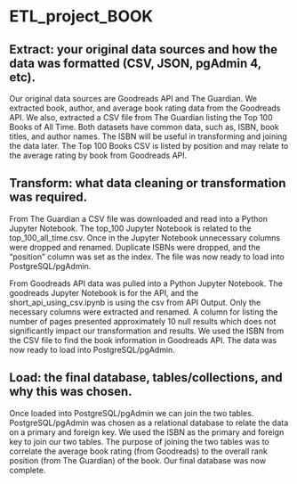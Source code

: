 # ETL_project_BOOK

## Extract: your original data sources and how the data was formatted (CSV, JSON, pgAdmin 4, etc).
Our original data sources are Goodreads API and The Guardian.  We extracted book, author, and average book rating data from the Goodreads API.  We also, extracted a CSV file from The Guardian listing the Top 100 Books of All Time.  Both datasets have common data, such as, ISBN, book titles, and author names.  The ISBN will be useful in transforming and joining the data later.  The Top 100 Books CSV is listed by position and may relate to the average rating by book from Goodreads API.  

  
## Transform: what data cleaning or transformation was required.
From The Guardian a CSV file was downloaded and read into a Python Jupyter Notebook.  The top_100 Jupyter Notebook is related to the top_100_all_time.csv. Once in the Jupyter Notebook unnecessary columns were dropped and renamed. Duplicate ISBNs were dropped, and the “position” column was set as the index.  The file was now ready to load into PostgreSQL/pgAdmin. 

From Goodreads API data was pulled into a Python Jupyter Notebook.  The goodreads Jupyter Notebook is for the API, and the short_api_using_csv.ipynb is using the csv from API Output. Only the necessary columns were extracted and renamed.  A column for listing the number of pages presented approximately 10 null results which does not significantly impact our transformation and results.  We used the ISBN from the CSV file to find the book information in Goodreads API.  The data was now ready to load into PostgreSQL/pgAdmin.  

  
## Load: the final database, tables/collections, and why this was chosen.
Once loaded into PostgreSQL/pgAdmin we can join the two tables.  PostgreSQL/pgAdmin was chosen as a relational database to relate the data on a primary and foreign key.  We used the ISBN as the primary and foreign key to join our two tables. The purpose of joining the two tables was to correlate the average book rating (from Goodreads) to the overall rank position (from The Guardian) of the book. Our final database was now complete.  
